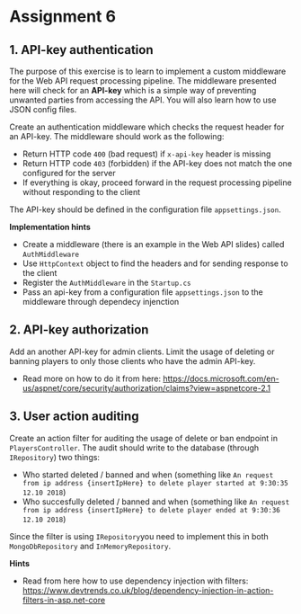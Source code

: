 # Assignment 6

## 1. API-key authentication

The purpose of this exercise is to learn to implement a custom middleware for the Web API request processing pipeline. The middleware presented here will check for an **API-key** which is a simple way of preventing unwanted parties from accessing the API. You will also learn how to use JSON config files.

Create an authentication middleware which checks the request header for an API-key. The middleware should work as the following:

- Return HTTP code `400` (bad request) if `x-api-key` header is missing
- Return HTTP code `403` (forbidden) if the API-key does not match the one configured for the server
- If everything is okay, proceed forward in the request processing pipeline without responding to the client

The API-key should be defined in the configuration file `appsettings.json`.

**Implementation hints**

- Create a middleware (there is an example in the Web API slides) called `AuthMiddleware`
- Use `HttpContext` object to find the headers and for sending response to the client
- Register the `AuthMiddleware` in the `Startup.cs`
- Pass an api-key from a configuration file `appsettings.json` to the middleware through dependecy injenction

## 2. API-key authorization

Add an another API-key for admin clients. Limit the usage of deleting or banning players to only those clients who have the admin API-key.

- Read more on how to do it from here: https://docs.microsoft.com/en-us/aspnet/core/security/authorization/claims?view=aspnetcore-2.1

## 3. User action auditing

Create an action filter for auditing the usage of delete or ban endpoint in `PlayersController`. The audit should write to the database (through `IRepository`) two things:

- Who started deleted / banned and when (something like `An request from ip address {insertIpHere} to delete player started at 9:30:35 12.10 2018`)
- Who succesfully deleted / banned and when (something like `An request from ip address {insertIpHere} to delete player ended at 9:30:36 12.10 2018`)

Since the filter is using `IRepository`you need to implement this in both `MongoDbRepository` and `InMemoryRepository`.

**Hints**
- Read from here how to use dependency injection with filters: https://www.devtrends.co.uk/blog/dependency-injection-in-action-filters-in-asp.net-core
